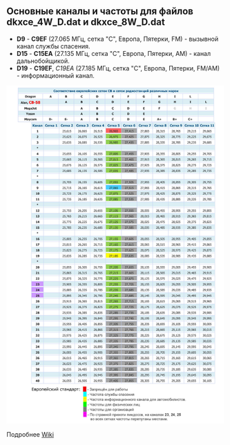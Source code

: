 
## Основные каналы и частоты для файлов dkxce_4W_D.dat и dkxce_8W_D.dat

* **D9** - **C9EF** (27.065 МГц, сетка "С", Европа, Пятерки, FM) - вызывной канал службы спасения. 
* **D15** - **C15EA** (27.135 МГц, сетка "С", Европа, Пятерки, AM) - канал дальнобойщикой.
* **D19** - **C19EF**, *C19EA* (27.185 МГц, сетка "С", Европа, Пятерки, FM/AM) - информационный канал. 

<img src="NET.jpg"/>

Подробнее [Wiki](https://ru.wikipedia.org/wiki/%D0%A1%D0%B8-%D0%91%D0%B8)
